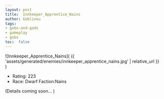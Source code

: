 ```yaml
---
layout: post
title:  Innkeeper_Apprentice_Nains
author: Goblinou
tags:
- gobs-and-gods
- gameplay
- gobs
toc:  false
---
```


![Innkeeper_Apprentice_Nains]( {{ 'assets/generated/enemies/innkeeper_apprentice_nains.jpg' | relative_url }} )
- Rating: 223
- Race: Dwarf  Faction:Nains

(Details coming soon... )